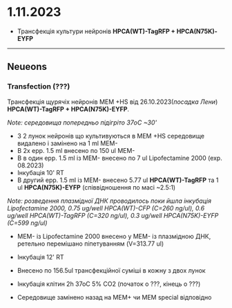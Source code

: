 1.11.2023
=========
- Трансфекція культури нейронів __HPCA(WT)-TagRFP + HPCA(N75K)-EYFP__

---

## Neueons
### Transfection (???)
Трансфекція щурячіх нейронів MEM +HS від 26.10.2023(_посадка Лени_) __HPCA(WT)-TagRFP + HPCA(N75K)-EYFP__.

_Note: середовища попередньо підігріто 37oC ~30'_

- З 2 лунок нейронів що культивуються в MEM +HS середовище видалено і замінено на 1 ml MEM-
- В 2x epp. 1.5 ml внесено по 150 ul MEM-
- В в один epp. 1.5 ml із MEM- внесено по 7 ul Lipofectamine 2000 (exp. 08.2023)
- Інкубація 10' RT
- В другий epp. 1.5 ml із MEM- внесено 5.77 ul __HPCA(WT)-TagRFP__ та 1 ul __HPCA(N75K)-EYFP__ (співвідношення по масі ~2.5:1) 

_Note: розведення плазмідної ДНК проводилось поки йшла інкубація Lipofectamine 2000, 0.75 ug/well HPCA(WT)-CFP (C=260 ng/ul), 0.6 ug/well HPCA(WT)-TagRFP (C=320 ng/ul), 0.3 ug/well HPCA(N75K)-EYFP (C=599 ng/ul)_

- MEM- із Lipofectamine 2000 внесено у MEM- із плазмідною ДНК, ретельно перемішано піпетуванням (V=313.77 ul)
- Інкубація 12' RT
- Внесено по 156.5ul трансфекційної суміші в кожну з двох лунок

- Інкубація клітин 2h 37oC 5% CO2 (початок о ???, кінець о ???)
- Середовище замінено назад на MEM+ чи MEM special відповідно
